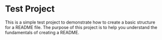 # Test Project

This is a simple test project to demonstrate how to create a basic structure for a README file. The purpose of this project is to help you understand the fundamentals of creating a README.
